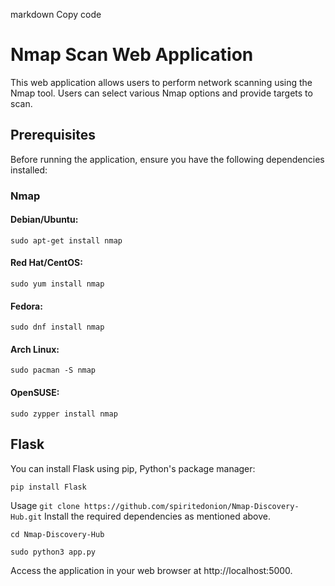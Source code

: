markdown
Copy code
# Nmap Scan Web Application

This web application allows users to perform network scanning using the Nmap tool. Users can select various Nmap options and provide targets to scan.

## Prerequisites

Before running the application, ensure you have the following dependencies installed:


### Nmap
#### Debian/Ubuntu:
```
sudo apt-get install nmap
```
#### Red Hat/CentOS:
```
sudo yum install nmap
```
#### Fedora:
```
sudo dnf install nmap
```
#### Arch Linux:
```
sudo pacman -S nmap
```
#### OpenSUSE:
```
sudo zypper install nmap
```
## Flask
You can install Flask using pip, Python's package manager:
```
pip install Flask
```
Usage
```git clone https://github.com/spiritedonion/Nmap-Discovery-Hub.git```
Install the required dependencies as mentioned above.
```
cd Nmap-Discovery-Hub
```
```
sudo python3 app.py
```
Access the application in your web browser at http://localhost:5000.
